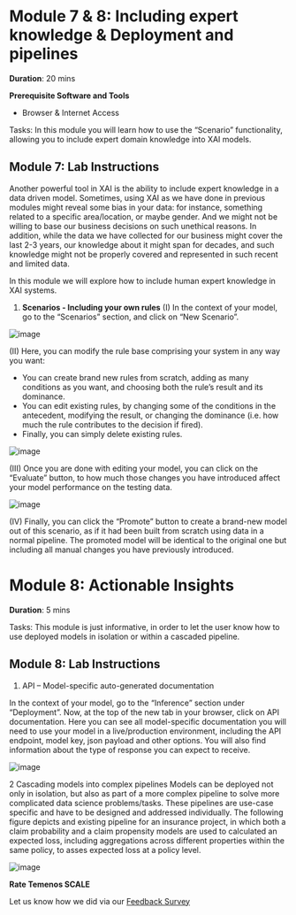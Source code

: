 # Module 7 & 8: Including expert knowledge & Deployment and pipelines

**Duration**: 20 mins

**Prerequisite Software and Tools**

- Browser & Internet Access
	
Tasks: In this module you will learn how to use the “Scenario” functionality, allowing you to include expert domain knowledge into XAI models.

## Module 7: Lab Instructions

Another powerful tool in XAI is the ability to include expert knowledge in a data driven model. Sometimes, using XAI as we have done in previous modules might reveal some bias in your data: for instance, something related to a specific area/location, or maybe gender. And we might not be willing to base our business decisions on such unethical reasons. In addition, while the data we have collected for our business might cover the last 2-3 years, our knowledge about it might span for decades, and such knowledge might not be properly covered and represented in such recent and limited data. 

In this module we will explore how to include human expert knowledge in XAI systems. 
 
1. **Scenarios - Including your own rules**
(I)
In the context of your model, go to the “Scenarios” section, and click on “New Scenario”.

![image](https://github.com/temenos/SCALE2020/blob/main/Lab%201%20-%20XAI%20Models/images/image072.png)

(II) 
Here, you can modify the rule base comprising your system in any way you want:
- You can create brand new rules from scratch, adding as many conditions as you want, and choosing both the rule’s result and its dominance.
- You can edit existing rules, by changing some of the conditions in the antecedent, modifying the result, or changing the dominance (i.e. how much the rule contributes to the decision if fired). 
- Finally, you can simply delete existing rules. 

![image](https://github.com/temenos/SCALE2020/blob/main/Lab%201%20-%20XAI%20Models/images/image074.png)

(III)
Once you are done with editing your model, you can click on the “Evaluate” button, to how much those changes you have introduced affect your model performance on the testing data.

![image](https://github.com/temenos/SCALE2020/blob/main/Lab%201%20-%20XAI%20Models/images/image076.png)

(IV)
Finally, you can click the “Promote” button to create a brand-new model out of this scenario, as if it had been built from scratch using data in a normal pipeline. The promoted model will be identical to the original one but including all manual changes you have previously introduced. 

# Module 8: Actionable Insights

**Duration**: 5 mins
	
Tasks: This module is just informative, in order to let the user know how to use deployed models in isolation or within a cascaded pipeline.

## Module 8: Lab Instructions

1. API – Model-specific auto-generated documentation

In the context of your model, go to the “Inference” section under “Deployment”. Now, at the top of the new tab in your browser, click on API documentation. 
Here you can see all model-specific documentation you will need to use your model in a live/production environment, including the API endpoint, model key, json payload and other options. You will also find information about the type of response you can expect to receive. 

![image](https://github.com/temenos/SCALE2020/blob/main/Lab%201%20-%20XAI%20Models/images/image078.png)

2	Cascading models into complex pipelines
Models can be deployed not only in isolation, but also as part of a more complex pipeline to solve more complicated data science problems/tasks. These pipelines are use-case specific and have to be designed and addressed individually. The following figure depicts and existing pipeline for an insurance project, in which both a claim probability and a claim propensity models are used to calculated an expected loss, including aggregations across different properties within the same policy, to asses expected loss at a policy level. 

![image](https://github.com/temenos/SCALE2020/blob/main/Lab%201%20-%20XAI%20Models/images/image080.png)
 
**Rate Temenos SCALE**

Let us know how we did via our [Feedback Survey](xx)